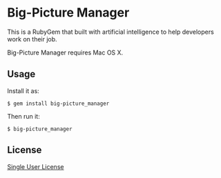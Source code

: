 # Big-Picture Manager

This is a RubyGem that built with artificial intelligence to help developers work on their job.

Big-Picture Manager requires Mac OS X.

## Usage

Install it as:

    $ gem install big-picture_manager

Then run it:

    $ big-picture_manager

## License

[Single User License](https://www.paypal.com/cgi-bin/webscr?cmd=_s-xclick&hosted_button_id=BL6ALCBPUHLY4)